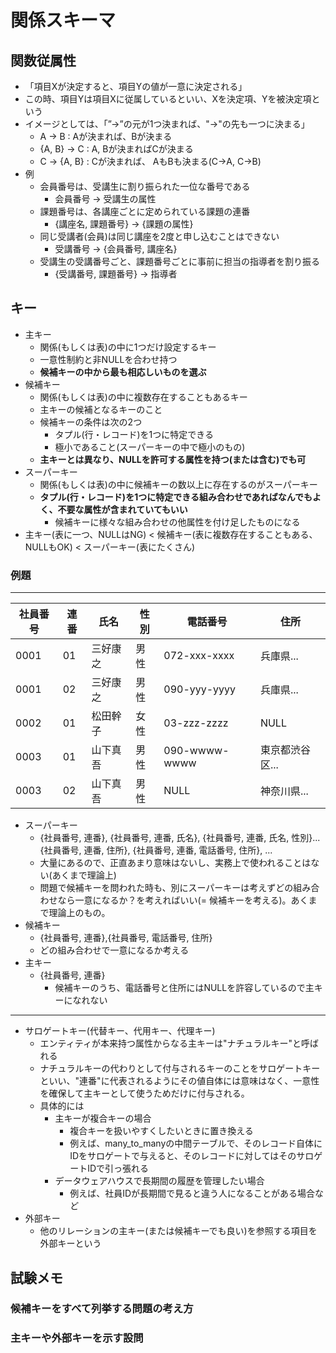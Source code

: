 # 関係スキーマ

## 関数従属性
- 「項目Xが決定すると、項目Yの値が一意に決定される」
- この時、項目Yは項目Xに従属しているといい、Xを決定項、Yを被決定項という
- イメージとしては、「”→”の元が1つ決まれば、"→"の先も一つに決まる」
  - A → B : Aが決まれば、Bが決まる
  - {A, B} → C : A, Bが決まればCが決まる
  - C → {A, B} : Cが決まれば、 AもBも決まる(C→A, C→B)
- 例
  - 会員番号は、受講生に割り振られた一位な番号である
    - 会員番号 → 受講生の属性
  - 課題番号は、各講座ごとに定められている課題の連番
    - {講座名, 課題番号} → {課題の属性}
  - 同じ受講者(会員)は同じ講座を2度と申し込むことはできない
    - 受講番号 → {会員番号, 講座名}
  - 受講生の受講番号ごと、課題番号ごとに事前に担当の指導者を割り振る
    - {受講番号, 課題番号} → 指導者

## キー
- 主キー
  - 関係(もしくは表)の中に1つだけ設定するキー
  - 一意性制約と非NULLを合わせ持つ
  - **候補キーの中から最も相応しいものを選ぶ**
- 候補キー
  - 関係(もしくは表)の中に複数存在することもあるキー
  - 主キーの候補となるキーのこと
  - 候補キーの条件は次の2つ
    - タプル(行・レコード)を1つに特定できる
    - 極小であること(スーパーキーの中で極小のもの)
  - **主キーとは異なり、NULLを許可する属性を持つ(または含む)でも可**
- スーパーキー
  - 関係(もしくは表)の中に候補キーの数以上に存在するのがスーパーキー
  - **タプル(行・レコード)を1つに特定できる組み合わせであればなんでもよく、不要な属性が含まれていてもいい**
    - 候補キーに様々な組み合わせの他属性を付け足したものになる
- 主キー(表に一つ、NULLはNG) < 候補キー(表に複数存在することもある、NULLもOK) < スーパーキー(表にたくさん)

### 例題
---------------------------------------------------------------------

|社員番号|連番|氏名|性別|電話番号|住所|
|-|-|-|-|-|-|
|0001|01|三好康之|男性|072-xxx-xxxx|兵庫県...|
|0001|02|三好康之|男性|090-yyy-yyyy|兵庫県...|
|0002|01|松田幹子|女性|03-zzz-zzzz|NULL|
|0003|01|山下真吾|男性|090-wwww-wwww|東京都渋谷区...|
|0003|02|山下真吾|男性|NULL|神奈川県...|

- スーパーキー
  - {社員番号, 連番}, {社員番号, 連番, 氏名}, {社員番号, 連番, 氏名, 性別}...
{社員番号, 連番, 住所}, {社員番号, 連番, 電話番号, 住所}, ...
  - 大量にあるので、正直あまり意味はないし、実務上で使われることはない(あくまで理論上)
  - 問題で候補キーを問われた時も、別にスーパーキーは考えずどの組み合わせなら一意になるか？を考えればいい(= 候補キーを考える)。あくまで理論上のもの。
- 候補キー
  - {社員番号, 連番},{社員番号, 電話番号, 住所}
  - どの組み合わせで一意になるか考える
- 主キー
  - {社員番号, 連番}
    - 候補キーのうち、電話番号と住所にはNULLを許容しているので主キーになれない

---------------------------------------------------------------------

- サロゲートキー(代替キー、代用キー、代理キー)
  - エンティティが本来持つ属性からなる主キーは"ナチュラルキー"と呼ばれる
  - ナチュラルキーの代わりとして付与されるキーのことをサロゲートキーといい、"連番"に代表されるようにその値自体には意味はなく、一意性を確保して主キーとして使うためだけに付与される。
  - 具体的には
    - 主キーが複合キーの場合
      - 複合キーを扱いやすくしたいときに置き換える
      - 例えば、many_to_manyの中間テーブルで、そのレコード自体にIDをサロゲートで与えると、そのレコードに対してはそのサロゲートIDで引っ張れる
    - データウェアハウスで長期間の履歴を管理したい場合
      - 例えば、社員IDが長期間で見ると違う人になることがある場合など
- 外部キー
  - 他のリレーションの主キー(または候補キーでも良い)を参照する項目を外部キーという

## 試験メモ
### 候補キーをすべて列挙する問題の考え方

### 主キーや外部キーを示す設問